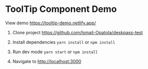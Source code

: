 # ToolTip Component Demo

View demo <https://tooltip-demo.netlify.app/>

1. Clone project <https://github.com/Ismail-Opatola/deskpass-test>

2. Install dependencies `yarn install` or `npm install`

3. Run dev mode `yarn start` or `npm install`

4. Navigate to <http://localhost:3000>
